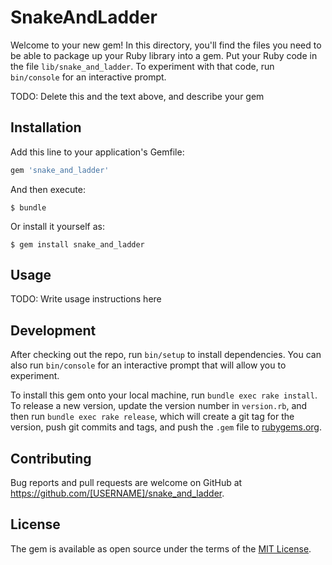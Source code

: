 # SnakeAndLadder

Welcome to your new gem! In this directory, you'll find the files you need to be able to package up your Ruby library into a gem. Put your Ruby code in the file `lib/snake_and_ladder`. To experiment with that code, run `bin/console` for an interactive prompt.

TODO: Delete this and the text above, and describe your gem

## Installation

Add this line to your application's Gemfile:

```ruby
gem 'snake_and_ladder'
```

And then execute:

    $ bundle

Or install it yourself as:

    $ gem install snake_and_ladder

## Usage

TODO: Write usage instructions here

## Development

After checking out the repo, run `bin/setup` to install dependencies. You can also run `bin/console` for an interactive prompt that will allow you to experiment.

To install this gem onto your local machine, run `bundle exec rake install`. To release a new version, update the version number in `version.rb`, and then run `bundle exec rake release`, which will create a git tag for the version, push git commits and tags, and push the `.gem` file to [rubygems.org](https://rubygems.org).

## Contributing

Bug reports and pull requests are welcome on GitHub at https://github.com/[USERNAME]/snake_and_ladder.


## License

The gem is available as open source under the terms of the [MIT License](http://opensource.org/licenses/MIT).
